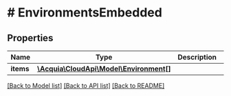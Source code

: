# # EnvironmentsEmbedded

## Properties

Name | Type | Description | Notes
------------ | ------------- | ------------- | -------------
**items** | [**\Acquia\CloudApi\Model\Environment[]**](Environment.md) |  | [optional]

[[Back to Model list]](../../README.md#models) [[Back to API list]](../../README.md#endpoints) [[Back to README]](../../README.md)
